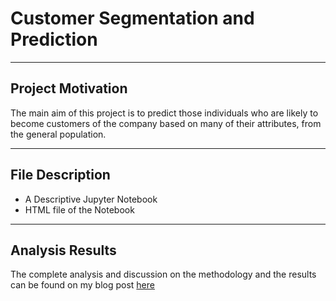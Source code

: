 # Customer Segmentation and Prediction

-------
## Project Motivation
The main aim of this project is to predict those individuals who are likely to become customers of the company based on many of their attributes, from the general population.

------

## File Description
* A Descriptive Jupyter Notebook
* HTML file of the Notebook

--------

## Analysis Results
The complete analysis and discussion on the methodology and the results can be found on my blog post [here](https://medium.com/@vinayak.sengupta/customer-segmentation-identifying-the-profit-among-the-loose-ends-6fe4d6279873?source=friends_link&sk=e5b315236895ba6eb0d67f17e978ec6a)
